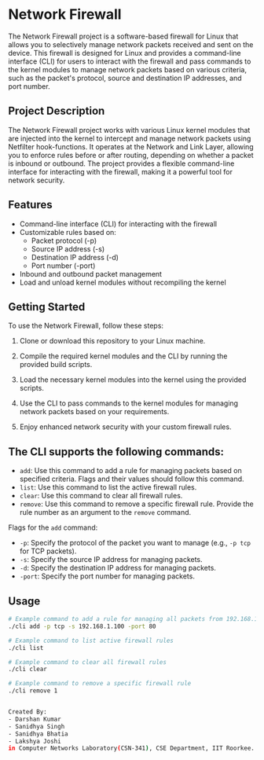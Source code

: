 # Network Firewall

The Network Firewall project is a software-based firewall for Linux that allows you to selectively manage network packets received and sent on the device. This firewall is designed for Linux and provides a command-line interface (CLI) for users to interact with the firewall and pass commands to the kernel modules to manage network packets based on various criteria, such as the packet's protocol, source and destination IP addresses, and port number.

## Project Description

The Network Firewall project works with various Linux kernel modules that are injected into the kernel to intercept and manage network packets using Netfilter hook-functions. It operates at the Network and Link Layer, allowing you to enforce rules before or after routing, depending on whether a packet is inbound or outbound. The project provides a flexible command-line interface for interacting with the firewall, making it a powerful tool for network security.

## Features

- Command-line interface (CLI) for interacting with the firewall
- Customizable rules based on:
  - Packet protocol (-p)
  - Source IP address (-s)
  - Destination IP address (-d)
  - Port number (-port)
- Inbound and outbound packet management
- Load and unload kernel modules without recompiling the kernel

## Getting Started

To use the Network Firewall, follow these steps:

1. Clone or download this repository to your Linux machine.

2. Compile the required kernel modules and the CLI by running the provided build scripts.

3. Load the necessary kernel modules into the kernel using the provided scripts.

4. Use the CLI to pass commands to the kernel modules for managing network packets based on your requirements.

5. Enjoy enhanced network security with your custom firewall rules.


## The CLI supports the following commands:

- `add`: Use this command to add a rule for managing packets based on specified criteria. Flags and their values should follow this command.
- `list`: Use this command to list the active firewall rules.
- `clear`: Use this command to clear all firewall rules.
- `remove`: Use this command to remove a specific firewall rule. Provide the rule number as an argument to the `remove` command.

Flags for the `add` command:

- `-p`: Specify the protocol of the packet you want to manage (e.g., `-p tcp` for TCP packets).
- `-s`: Specify the source IP address for managing packets.
- `-d`: Specify the destination IP address for managing packets.
- `-port`: Specify the port number for managing packets.


## Usage

```bash
# Example command to add a rule for managing all packets from 192.168.1.100 to port 80
./cli add -p tcp -s 192.168.1.100 -port 80

# Example command to list active firewall rules
./cli list

# Example command to clear all firewall rules
./cli clear

# Example command to remove a specific firewall rule
./cli remove 1


Created By:
- Darshan Kumar
- Sanidhya Singh
- Sanidhya Bhatia
- Lakshya Joshi
in Computer Networks Laboratory(CSN-341), CSE Department, IIT Roorkee.
 
